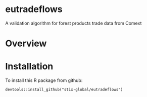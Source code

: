 # eutradeflows
A validation algorithm for forest products trade data from Comext

# Overview


# Installation
To install this R package from github:

    devtools::install_github("stix-global/eutradeflows")
    


